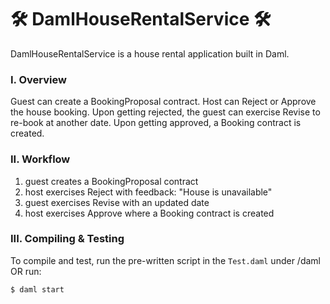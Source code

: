 # 🛠️ DamlHouseRentalService 🛠️
DamlHouseRentalService is a house rental application built in Daml.

### I. Overview

Guest can create a BookingProposal contract. Host can Reject or Approve the house booking. Upon getting rejected, the guest can exercise Revise to re-book at another date. Upon getting approved, a Booking contract is created.

### II. Workflow
  1. guest creates a BookingProposal contract
  3. host exercises Reject with feedback: "House is unavailable"
  4. guest exercises Revise with an updated date
  5. host exercises Approve where a Booking contract is created

### III. Compiling & Testing
To compile and test, run the pre-written script in the `Test.daml` under /daml OR run:
```
$ daml start
```
